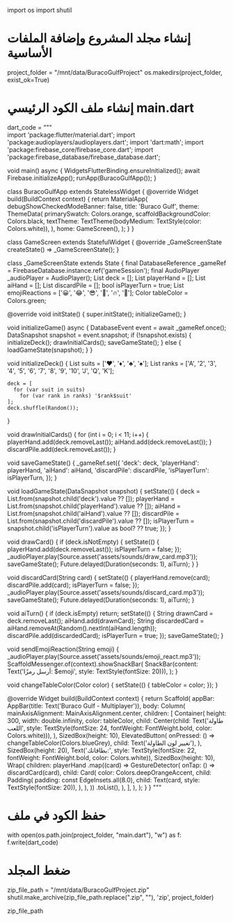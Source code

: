import os
import shutil

# إنشاء مجلد المشروع وإضافة الملفات الأساسية
project_folder = "/mnt/data/BuracoGulfProject"
os.makedirs(project_folder, exist_ok=True)

# إنشاء ملف الكود الرئيسي main.dart
dart_code = """\
import 'package:flutter/material.dart';
import 'package:audioplayers/audioplayers.dart';
import 'dart:math';
import 'package:firebase_core/firebase_core.dart';
import 'package:firebase_database/firebase_database.dart';

void main() async {
  WidgetsFlutterBinding.ensureInitialized();
  await Firebase.initializeApp();
  runApp(BuracoGulfApp());
}

class BuracoGulfApp extends StatelessWidget {
  @override
  Widget build(BuildContext context) {
    return MaterialApp(
      debugShowCheckedModeBanner: false,
      title: 'Buraco Gulf',
      theme: ThemeData(
        primarySwatch: Colors.orange,
        scaffoldBackgroundColor: Colors.black,
        textTheme: TextTheme(bodyMedium: TextStyle(color: Colors.white)),
      ),
      home: GameScreen(),
    );
  }
}

class GameScreen extends StatefulWidget {
  @override
  _GameScreenState createState() => _GameScreenState();
}

class _GameScreenState extends State<GameScreen> {
  final DatabaseReference _gameRef = FirebaseDatabase.instance.ref('gameSession');
  final AudioPlayer _audioPlayer = AudioPlayer();
  List<String> deck = [];
  List<String> playerHand = [];
  List<String> aiHand = [];
  List<String> discardPile = [];
  bool isPlayerTurn = true;
  List<String> emojiReactions = ['😀', '😂', '😎', '🤔', '🔥', '🎉'];
  Color tableColor = Colors.green;

  @override
  void initState() {
    super.initState();
    initializeGame();
  }

  void initializeGame() async {
    DatabaseEvent event = await _gameRef.once();
    DataSnapshot snapshot = event.snapshot;
    if (!snapshot.exists) {
      initializeDeck();
      drawInitialCards();
      saveGameState();
    } else {
      loadGameState(snapshot);
    }
  }

  void initializeDeck() {
    List<String> suits = ['♥', '♦', '♣', '♠'];
    List<String> ranks = ['A', '2', '3', '4', '5', '6', '7', '8', '9', '10', 'J', 'Q', 'K'];
    
    deck = [
      for (var suit in suits)
        for (var rank in ranks) '$rank$suit'
    ];
    deck.shuffle(Random());
  }

  void drawInitialCards() {
    for (int i = 0; i < 11; i++) {
      playerHand.add(deck.removeLast());
      aiHand.add(deck.removeLast());
    }
    discardPile.add(deck.removeLast());
  }

  void saveGameState() {
    _gameRef.set({
      'deck': deck,
      'playerHand': playerHand,
      'aiHand': aiHand,
      'discardPile': discardPile,
      'isPlayerTurn': isPlayerTurn,
    });
  }

  void loadGameState(DataSnapshot snapshot) {
    setState(() {
      deck = List<String>.from(snapshot.child('deck').value ?? []);
      playerHand = List<String>.from(snapshot.child('playerHand').value ?? []);
      aiHand = List<String>.from(snapshot.child('aiHand').value ?? []);
      discardPile = List<String>.from(snapshot.child('discardPile').value ?? []);
      isPlayerTurn = snapshot.child('isPlayerTurn').value as bool? ?? true;
    });
  }

  void drawCard() {
    if (deck.isNotEmpty) {
      setState(() {
        playerHand.add(deck.removeLast());
        isPlayerTurn = false;
      });
      _audioPlayer.play(Source.asset('assets/sounds/draw_card.mp3'));
      saveGameState();
      Future.delayed(Duration(seconds: 1), aiTurn);
    }
  }

  void discardCard(String card) {
    setState(() {
      playerHand.remove(card);
      discardPile.add(card);
      isPlayerTurn = false;
    });
    _audioPlayer.play(Source.asset('assets/sounds/discard_card.mp3'));
    saveGameState();
    Future.delayed(Duration(seconds: 1), aiTurn);
  }

  void aiTurn() {
    if (deck.isEmpty) return;
    setState(() {
      String drawnCard = deck.removeLast();
      aiHand.add(drawnCard);
      String discardedCard = aiHand.removeAt(Random().nextInt(aiHand.length));
      discardPile.add(discardedCard);
      isPlayerTurn = true;
    });
    saveGameState();
  }

  void sendEmojiReaction(String emoji) {
    _audioPlayer.play(Source.asset('assets/sounds/emoji_react.mp3'));
    ScaffoldMessenger.of(context).showSnackBar(
      SnackBar(content: Text('أرسل رمزًا: $emoji', style: TextStyle(fontSize: 20))),
    );
  }

  void changeTableColor(Color color) {
    setState(() {
      tableColor = color;
    });
  }

  @override
  Widget build(BuildContext context) {
    return Scaffold(
      appBar: AppBar(title: Text('Buraco Gulf - Multiplayer')),
      body: Column(
        mainAxisAlignment: MainAxisAlignment.center,
        children: [
          Container(
            height: 300,
            width: double.infinity,
            color: tableColor,
            child: Center(child: Text('طاولة اللعب', style: TextStyle(fontSize: 24, fontWeight: FontWeight.bold, color: Colors.white))),
          ),
          SizedBox(height: 10),
          ElevatedButton(
            onPressed: () => changeTableColor(Colors.blueGrey),
            child: Text('تغيير لون الطاولة'),
          ),
          SizedBox(height: 20),
          Text('بطاقاتك:', style: TextStyle(fontSize: 22, fontWeight: FontWeight.bold, color: Colors.white)),
          SizedBox(height: 10),
          Wrap(
            children: playerHand
                .map((card) => GestureDetector(
                      onTap: () => discardCard(card),
                      child: Card(
                        color: Colors.deepOrangeAccent,
                        child: Padding(
                          padding: const EdgeInsets.all(8.0),
                          child: Text(card, style: TextStyle(fontSize: 20)),
                        ),
                      ),
                    ))
                .toList(),
          ),
        ],
      ),
    );
  }
}
"""

# حفظ الكود في ملف
with open(os.path.join(project_folder, "main.dart"), "w") as f:
    f.write(dart_code)

# ضغط المجلد
zip_file_path = "/mnt/data/BuracoGulfProject.zip"
shutil.make_archive(zip_file_path.replace(".zip", ""), 'zip', project_folder)

zip_file_path

